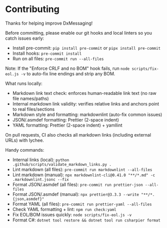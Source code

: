 # Contributing

Thanks for helping improve DxMessaging!

Before committing, please enable our git hooks and local linters so you catch issues early:

- Install pre-commit: `pip install pre-commit` or `pipx install pre-commit`
- Install hooks: `pre-commit install`
- Run on all files: `pre-commit run --all-files`

Note: If the "Enforce CRLF and no BOM" hook fails, run `node scripts/fix-eol.js -v` to auto-fix line endings and strip any BOM.

What runs locally:

- Markdown link text check: enforces human-readable link text (no raw file names/paths)
- Internal markdown link validity: verifies relative links and anchors point to real files/sections
- Markdown style and formatting: markdownlint (auto-fix common issues)
- JSON/.asmdef formatting: Prettier (2-space indent)
- YAML formatting: Prettier (2-space indent) + yamllint

On pull requests, CI also checks all markdown links (including external URLs) with lychee.

Handy commands:

- Internal links (local): `python .github/scripts/validate_markdown_links.py .`
- Lint markdown (all files): `pre-commit run markdownlint --all-files`
- Lint markdown (manual): `npx markdownlint-cli@0.41.0 "**/*.md" -c .markdownlint.jsonc --fix`
- Format JSON/.asmdef (all files): `pre-commit run prettier-json --all-files`
- Format JSON/.asmdef (manual): `npx prettier@3.3.3 --write "**/*.{json,asmdef}"`
- Format YAML (all files): `pre-commit run prettier-yaml --all-files`
- Check YAML formatting + lint: `npm run check:yaml`
- Fix EOL/BOM issues quickly: `node scripts/fix-eol.js -v`
- Format C#: `dotnet tool restore && dotnet tool run csharpier format`

